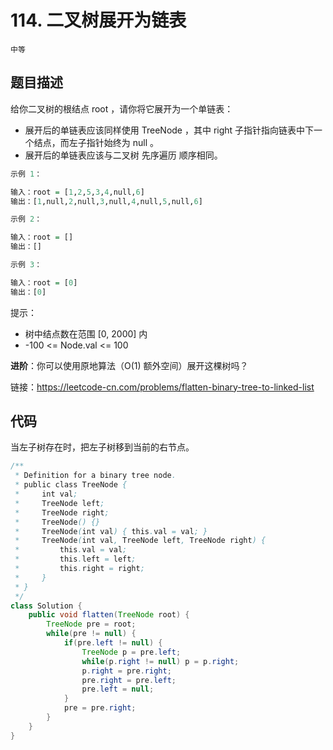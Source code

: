 # 114. 二叉树展开为链表

`中等`

## 题目描述

给你二叉树的根结点 root ，请你将它展开为一个单链表：

- 展开后的单链表应该同样使用 TreeNode ，其中 right 子指针指向链表中下一个结点，而左子指针始终为 null 。
- 展开后的单链表应该与二叉树 先序遍历 顺序相同。

 
```r
示例 1：

输入：root = [1,2,5,3,4,null,6]
输出：[1,null,2,null,3,null,4,null,5,null,6]

示例 2：

输入：root = []
输出：[]

示例 3：

输入：root = [0]
输出：[0]
```

提示：

- 树中结点数在范围 [0, 2000] 内
- -100 <= Node.val <= 100

 

**进阶**：你可以使用原地算法（O(1) 额外空间）展开这棵树吗？

链接：https://leetcode-cn.com/problems/flatten-binary-tree-to-linked-list

## 代码

当左子树存在时，把左子树移到当前的右节点。

```java
/**
 * Definition for a binary tree node.
 * public class TreeNode {
 *     int val;
 *     TreeNode left;
 *     TreeNode right;
 *     TreeNode() {}
 *     TreeNode(int val) { this.val = val; }
 *     TreeNode(int val, TreeNode left, TreeNode right) {
 *         this.val = val;
 *         this.left = left;
 *         this.right = right;
 *     }
 * }
 */
class Solution {
    public void flatten(TreeNode root) {
        TreeNode pre = root;
        while(pre != null) {
            if(pre.left != null) {
                TreeNode p = pre.left;
                while(p.right != null) p = p.right;
                p.right = pre.right;
                pre.right = pre.left;
                pre.left = null;
            }
            pre = pre.right;
        }
    }
}
```
